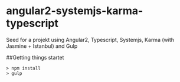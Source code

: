 # angular2-systemjs-karma-typescript
Seed for a projekt using Angular2, Typescript, Systemjs, Karma (with Jasmine + Istanbul) and Gulp

##Getting things startet
```
> npm install
> gulp
```
